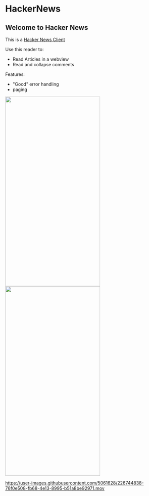 # HackerNews


## Welcome to Hacker News

This is a [Hacker News Client](https://news.ycombinator.com/)

Use this reader to: 

- Read Articles in a webview 
- Read and collapse comments 

Features: 
- "Good" error handling 
- paging

<img src="https://user-images.githubusercontent.com/5061628/226743279-73830c05-16e3-4d14-871c-6d0497a2ef14.png" width="300" height="600">


<img src="https://user-images.githubusercontent.com/5061628/226743490-a9ea69a2-eb87-4d8e-bd93-7836d91b2f43.png" width="300" height="600">



https://user-images.githubusercontent.com/5061628/226744838-76f0e508-fb68-4e13-8995-b51a8be92971.mov

